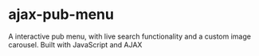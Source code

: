 # ajax-pub-menu
A interactive pub menu, with live search functionality and a custom image carousel. Built with JavaScript and AJAX
